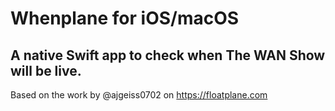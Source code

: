 #  Whenplane for iOS/macOS
## A native Swift app to check when The WAN Show will be live. 
Based on the work by @ajgeiss0702 on https://floatplane.com
